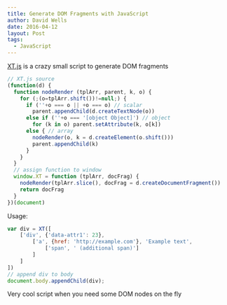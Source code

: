 ```yaml
---
title: Generate DOM Fragments with JavaScript
author: David Wells
date: 2016-04-12
layout: Post
tags:
  - JavaScript
---
```


[XT.js](https://gist.github.com/plugnburn/07c383da5f151a54d0b2) is a crazy small script to generate DOM fragments

```js
// XT.js source
(function(d) {
  function nodeRender (tplArr, parent, k, o) {
    for (;(o=tplArr.shift())!=null;) {
      if (''+o === o || +o === o) // scalar
        parent.appendChild(d.createTextNode(o))
      else if (''+o === '[object Object]') // object
        for (k in o) parent.setAttribute(k, o[k])
      else { // array
        nodeRender(o, k = d.createElement(o.shift()))
        parent.appendChild(k)
      }
    }
  }
  // assign function to window
  window.XT = function (tplArr, docFrag) {
    nodeRender(tplArr.slice(), docFrag = d.createDocumentFragment())
    return docFrag
  }
})(document)
```

Usage:

```js
var div = XT([
    ['div', {'data-attr1': 23},
        ['a', {href: 'http://example.com'}, 'Example text',
            ['span', ' (additional span)']
        ]
    ]
])
// append div to body
document.body.appendChild(div);
```

Very cool script when you need some DOM nodes on the fly
